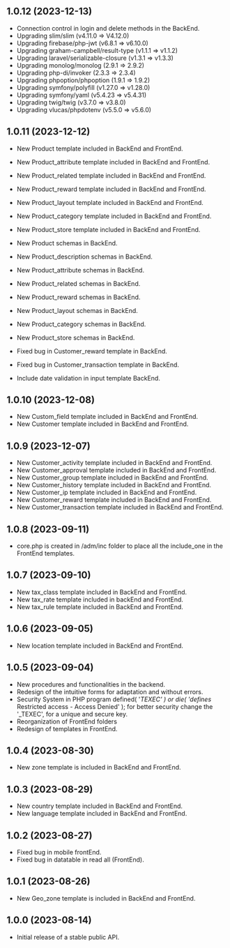 ## 1.0.12 (2023-12-13)

* Connection control in login and delete methods in the BackEnd.
* Upgrading slim/slim (v4.11.0 => V4.12.0)
* Upgrading firebase/php-jwt (v6.8.1 => v6.10.0)
* Upgrading graham-campbell/result-type (v1.1.1 => v1.1.2)
* Upgrading laravel/serializable-closure (v1.3.1 => v1.3.3)
* Upgrading monolog/monolog (2.9.1 => 2.9.2)
* Upgrading php-di/invoker (2.3.3 => 2.3.4)
* Upgrading phpoption/phpoption (1.9.1 => 1.9.2)
* Upgrading symfony/polyfill (v1.27.0 => v1.28.0)
* Upgrading symfony/yaml (v5.4.23 => v5.4.31)
* Upgrading twig/twig (v3.7.0 => v3.8.0)
* Upgrading vlucas/phpdotenv (v5.5.0 => v5.6.0)

## 1.0.11 (2023-12-12)

* New Product              template included in BackEnd and FrontEnd.
* New Product_attribute    template included in BackEnd and FrontEnd.
* New Product_related      template included in BackEnd and FrontEnd.
* New Product_reward       template included in BackEnd and FrontEnd.
* New Product_layout       template included in BackEnd and FrontEnd.
* New Product_category     template included in BackEnd and FrontEnd.
* New Product_store        template included in BackEnd and FrontEnd.

* New Product              schemas in BackEnd.
* New Product_description  schemas in BackEnd.
* New Product_attribute    schemas in BackEnd.
* New Product_related      schemas in BackEnd.
* New Product_reward       schemas in BackEnd.
* New Product_layout       schemas in BackEnd.
* New Product_category     schemas in BackEnd.
* New Product_store        schemas in BackEnd.

* Fixed bug in Customer_reward template in BackEnd.
* Fixed bug in Customer_transaction template in BackEnd.
* Include date validation in input template BackEnd.
  
## 1.0.10 (2023-12-08)

* New Custom_field       template included in BackEnd and FrontEnd.
* New Customer           template included in BackEnd and FrontEnd.

## 1.0.9 (2023-12-07)

* New Customer_activity    template included in BackEnd and FrontEnd.
* New Customer_approval    template included in BackEnd and FrontEnd.
* New Customer_group       template included in BackEnd and FrontEnd.
* New Customer_history     template included in BackEnd and FrontEnd.
* New Customer_ip          template included in BackEnd and FrontEnd.
* New Customer_reward      template included in BackEnd and FrontEnd.
* New Customer_transaction template included in BackEnd and FrontEnd.

## 1.0.8 (2023-09-11)

 * core.php is created in /adm/inc folder to place all the include_one in the FrontEnd templates.

## 1.0.7 (2023-09-10)

 * New tax_class template included in BackEnd and FrontEnd.
 * New tax_rate  template included in backEnd and FrontEnd.
 * New tax_rule  template included in BackEnd and FrontEnd.

## 1.0.6 (2023-09-05)

 * New location template included in BackEnd and FrontEnd.
  
## 1.0.5 (2023-09-04)

  * New procedures and functionalities in the backend.
  * Redesign of the intuitive forms for adaptation and without errors.
  * Security System in PHP program  defined( '_TEXEC' ) or die( 'defines_ Restricted access - Access Denied' );
    for better security change the '_TEXEC', for a unique and secure key.
  * Reorganization of FrontEnd folders
  * Redesign of templates in FrontEnd.

## 1.0.4 (2023-08-30)

  * New zone template is included in BackEnd and FrontEnd.

## 1.0.3 (2023-08-29)

  * New country  template included in BackEnd and FrontEnd.
  * New language template included in BackEnd and FrontEnd.

## 1.0.2 (2023-08-27)

  * Fixed bug in mobile frontEnd.
  * Fixed bug in datatable in read all (FrontEnd).

## 1.0.1 (2023-08-26)

  * New Geo_zone template is included in BackEnd and FrontEnd.

## 1.0.0 (2023-08-14)

   * Initial release of a stable public API.
